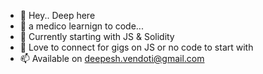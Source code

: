 - 👋 Hey.. Deep here
- 👀 a medico learnign to code... 
- 🌱 Currently starting with JS & Solidity
- 💞️ Love to connect for gigs on JS or no code to start with
- 📫 Available on deepesh.vendoti@gmail.com

<!---
Deepesh-vendoti/Deepesh-vendoti is a ✨ special ✨ repository because its `README.md` (this file) appears on your GitHub profile.
You can click the Preview link to take a look at your changes.
--->
